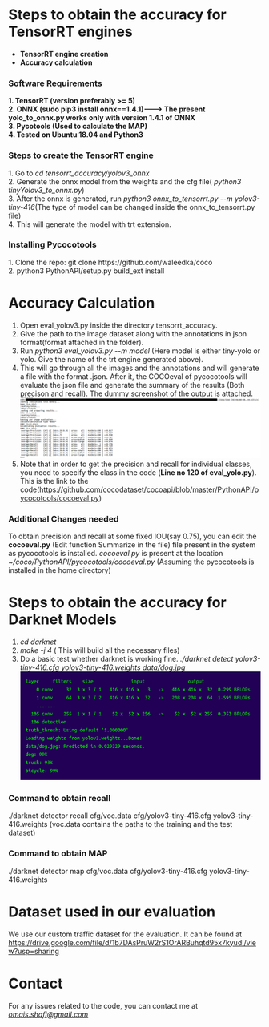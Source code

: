 
# Steps to obtain the accuracy for TensorRT engines
* <b>TensorRT engine creation</b>
* <b>Accuracy calculation</b>

<h3>Software Requirements</h3> 
<b> 1. TensorRT (version preferably >= 5) </b> <br>
<b> 2. ONNX (sudo pip3 install onnx==1.4.1)---> The present yolo_to_onnx.py works only with version 1.4.1 of ONNX </b> <br>
<b> 3. Pycotools (Used to calculate the MAP) </b> <br>
<b> 4. Tested on Ubuntu 18.04 and Python3 </b> <br>

<h3> Steps to create the TensorRT engine</h3>
1. Go to <i>cd tensorrt_accuracy/yolov3_onnx </i> <br>
2. Generate the onnx model from the weights and the cfg file( <i>python3 tinyYolov3_to_onnx.py</i>) <br>
3. After the onnx is generated, run <i> python3 onnx_to_tensorrt.py --m yolov3-tiny-416</i>(The type of model can be changed inside the onnx_to_tensorrt.py file) <br>
4. This will generate the model with trt extension.<br>


<h3> Installing Pycocotools</h3>
1. Clone the repo: git clone https://github.com/waleedka/coco <br>
2. python3 PythonAPI/setup.py build_ext install 

# Accuracy Calculation
1. Open eval_yolov3.py inside the directory tensorrt_accuracy. <br>
2. Give the path to the image dataset along with the annotations in json format(format attached in the folder).<br>
3. Run <i>python3 eval_yolov3.py --m model</i> (Here model is either tiny-yolo or yolo. Give the name of the trt engine generated above).<br>
4. This will go through all the images and the annotations and will generate a file with the format .json. After it, the COCOeval of pycocotools will evaluate the json file and generate the summary of the results (Both precison and recall). The dummy screenshot of the output is attached.
 ![Accuracy_output](mdoutput.png)
 5. Note that in order to get the precision and recall for individual classes, you need to specify the class in the code (<b>Line no 120 of eval_yolo.py</b>). This is the link to the code(https://github.com/cocodataset/cocoapi/blob/master/PythonAPI/pycocotools/cocoeval.py)<br>

<h3> Additional Changes needed</h3>
 To obtain precision and recall at some fixed IOU(say 0.75), you can edit the <b>cocoeval.py</b> (Edit function Summarize in the file) file present in the system as pycocotools is installed. <i>cocoeval.py</i> is present at the location <i> ~/coco/PythonAPI/pycocotools/cocoeval.py</i> (Assuming the pycocotools is installed in the home directory)


# Steps to obtain the accuracy for Darknet Models
1. <i> cd darknet </i> <br>
2. <i> make -j 4 </i> ( This will build all the necessary files) <br>
3. Do a basic test whether darknet is working fine. <i>./darknet detect yolov3-tiny-416.cfg yolov3-tiny-416.weights data/dog.jpg </i> <br>
 ![Darknet_sample](darknetsampleout.png)

<h3> Command to obtain recall</h3>
 ./darknet detector recall cfg/voc.data cfg/yolov3-tiny-416.cfg yolov3-tiny-416.weights (voc.data contains the paths to the training and the test dataset)


<h3> Command to obtain MAP </h3>
./darknet detector map cfg/voc.data cfg/yolov3-tiny-416.cfg yolov3-tiny-416.weights 


# Dataset used in our evaluation
We use our custom traffic dataset for the evaluation. It can be found at https://drive.google.com/file/d/1b7DAsPruW2rS1OrARBuhqtd95x7kyudI/view?usp=sharing
# Contact
For any issues related to the code, you can contact me at <i>omais.shafi@gmail.com</i>
  
